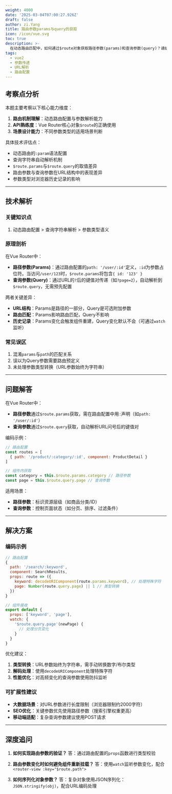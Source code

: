 ```yaml
---
weight: 4000
date: '2025-03-04T07:00:27.926Z'
draft: false
author: zi.Yang
title: 路由参数params与query的获取
icon: /icon/vue.svg
toc: true
description: >-
  在动态路由匹配中，如何通过$route对象获取路径参数(params)和查询参数(query)？请结合路由配置中的path定义，说明两种参数类型的适用场景及编码差异。
tags:
  - vue2
  - 参数传递
  - URL解析
  - 路由配置
---
```




## 考察点分析

本题主要考察以下核心能力维度：

1. **路由机制理解**：动态路由配置与参数解析能力
2. **API熟练度**：Vue Router核心对象`$route`的正确使用
3. **场景设计能力**：不同参数类型的适用场景判断

具体技术评估点：

- 动态路由的`:param`语法配置
- 查询字符串自动解析机制
- `$route.params`与`$route.query`的取值差异
- 路由参数与查询参数在URL结构中的表现差异
- 参数类型对浏览器历史记录的影响

---

## 技术解析

### 关键知识点

1. 动态路由配置 > 查询字符串解析 > 参数类型语义

### 原理剖析

在Vue Router中：

- **路径参数(Params)**：通过路由配置的`path: '/user/:id'`定义，`:id`为参数占位符。当访问`/user/123`时，`$route.params`将包含`{ id: '123' }`
- **查询参数(Query)**：通过URL的`?`后的键值对传递（如`?page=2`），自动解析到`$route.query`，无需预先配置

两者关键差异：

- **URL结构**：Params是路径的一部分，Query是可选附加参数
- **路由匹配**：Params影响路由匹配，Query不影响
- **历史记录**：Params变化会触发组件重建，Query变化默认不会（可通过`watch`监听）

### 常见误区

1. 混淆`params`与`path`的匹配关系
2. 误以为Query参数需要路由预定义
3. 未处理参数类型转换（URL参数始终为字符串）

---

## 问题解答

在Vue Router中：

- **路径参数**通过`$route.params`获取，需在路由配置中用`:`声明（如`path: '/user/:id'`）
- **查询参数**通过`$route.query`获取，自动解析URL问号后的键值对

编码示例：

```javascript
// 路由配置
const routes = [
  { path: '/product/:category/:id', component: ProductDetail }
]

// 组件内获取
const category = this.$route.params.category // 路径参数
const page = this.$route.query.page // 查询参数
```

适用场景：

- **路径参数**：标识资源层级（如商品分类/ID）
- **查询参数**：控制页面状态（如分页、排序、过滤条件）

---

## 解决方案

### 编码示例

```javascript
// 路由配置
{
  path: '/search/:keyword',
  component: SearchResults,
  props: route => ({
    keyword: decodeURIComponent(route.params.keyword), // 处理特殊字符
    page: Number(route.query.page) || 1 // 类型转换
  })
}

// 组件接收
export default {
  props: ['keyword', 'page'],
  watch: {
    '$route.query.page'(newPage) {
      // 处理分页变化
    }
  }
}
```

优化建议：

1. **类型转换**：URL参数始终为字符串，需手动转换数字/布尔类型
2. **解码处理**：使用`decodeURIComponent`处理特殊字符
3. **性能优化**：对高频变化的查询参数使用防抖监听

### 可扩展性建议

- **大数据场景**：对URL参数进行长度限制（浏览器限制约2000字符）
- **SEO优化**：关键参数优先使用路径参数（搜索引擎权重更高）
- **移动端适配**：复杂查询参数建议使用POST请求

---

## 深度追问

1. **如何实现路由参数的验证？**
答：通过路由配置的`props`函数进行类型校验

2. **路由参数变化时如何避免组件重新挂载？**
答：使用`watch`监听参数变化，配合`<router-view :key="$route.path">`

3. **如何序列化对象参数？**
答：复杂对象使用JSON序列化：`JSON.stringify(obj)`，配合URL编码处理
